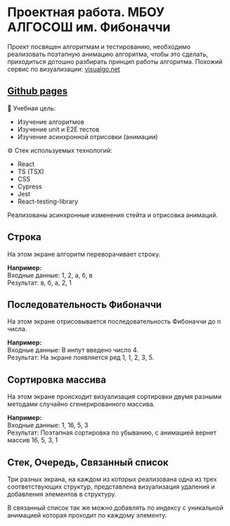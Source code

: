 # Проектная работа. МБОУ АЛГОСОШ им. Фибоначчи
Проект посвящен алгоритмам и тестированию, необходимо реализовать поэтапную анимацию алгоритма, чтобы это сделать, приходиться дотошно разбирать принцип работы алгоритма. Похожий сервис по визуализации: [visualgo.net](https://visualgo.net/en)

## [Github pages](https://accrrsd.github.io/Fibonachi-project/#/)

📝 Учебная цель:
- Изучение алгоритмов
- Изучение unit и E2E тестов
- Изучение асинхронной отрисовки (анимации)

⚙️ Стек используемых технологий:
- React
- TS (TSX)
- CSS
- Cypress
- Jest
- React-testing-library

Реализованы асинхронные изменения стейта и отрисовка анимаций.

## Строка
На этом экране алгоритм переворачивает строку.

**Например:** \
Входные данные: 1, 2, а, б, в \
Результат: в, б, а, 2, 1

## Последовательность Фибоначчи
На этом экране отрисовывается последовательность Фибоначчи до n числа.

**Например:** \
Входные данные: В инпут введено число 4. \
Результат: На экране появляется ряд 1, 1, 2, 3, 5.

## Сортировка массива
На этом экране происходит визуализация сортировки двумя разными методами случайно сгенерированного массива.

**Например:** \
Входные данные: 1, 16, 5, 3 \
Результат: Поэтапная сортировка по убыванию, с анимацией вернет массив 16, 5, 3, 1 

## Стек, Очередь, Связанный список
Три разных экрана, на каждом из которых реализована одна из трех соответствующих структур, представлена визуализация удаления и добавления элементов в структуру.

В связанный список так же можно добавлять по индексу с уникальной анимацией которая проходит по каждому элементу.
